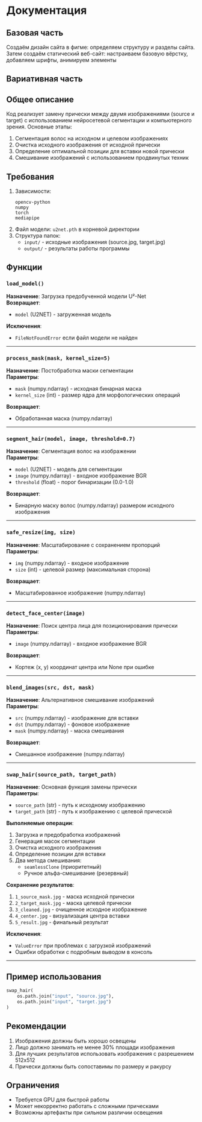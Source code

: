 # Документация
## Базовая часть

Создаём дизайн сайта в фигме: определяем структуру и разделы сайта. Затем создаём статический веб-сайт: настраиваем базовую вёрстку, добавляем шрифты, анимируем элементы

## Вариативная часть

## Общее описание
Код реализует замену прически между двумя изображениями (source и target) с использованием нейросетевой сегментации и компьютерного зрения. Основные этапы:
1. Сегментация волос на исходном и целевом изображениях
2. Очистка исходного изображения от исходной прически
3. Определение оптимальной позиции для вставки новой прически
4. Смешивание изображений с использованием продвинутых техник

## Требования
1. Зависимости:
   ```
   opencv-python
   numpy
   torch
   mediapipe
   ```
2. Файл модели: `u2net.pth` в корневой директории
3. Структура папок:
   - `input/` - исходные изображения (source.jpg, target.jpg)
   - `output/` - результаты работы программы

## Функции

### `load_model()`
**Назначение**: Загрузка предобученной модели U²-Net  
**Возвращает**:  
- `model` (U2NET) - загруженная модель

**Исключения**:
- `FileNotFoundError` если файл модели не найден

---

### `process_mask(mask, kernel_size=5)`
**Назначение**: Постобработка маски сегментации  
**Параметры**:
- `mask` (numpy.ndarray) - исходная бинарная маска
- `kernel_size` (int) - размер ядра для морфологических операций

**Возвращает**:
- Обработанная маска (numpy.ndarray)

---

### `segment_hair(model, image, threshold=0.7)`
**Назначение**: Сегментация волос на изображении  
**Параметры**:
- `model` (U2NET) - модель для сегментации
- `image` (numpy.ndarray) - входное изображение BGR
- `threshold` (float) - порог бинаризации (0.0-1.0)

**Возвращает**:
- Бинарную маску волос (numpy.ndarray) размером исходного изображения

---

### `safe_resize(img, size)`
**Назначение**: Масштабирование с сохранением пропорций  
**Параметры**:
- `img` (numpy.ndarray) - входное изображение
- `size` (int) - целевой размер (максимальная сторона)

**Возвращает**:
- Масштабированное изображение (numpy.ndarray)

---

### `detect_face_center(image)`
**Назначение**: Поиск центра лица для позиционирования прически  
**Параметры**:
- `image` (numpy.ndarray) - входное изображение BGR

**Возвращает**:
- Кортеж (x, y) координат центра или None при ошибке

---

### `blend_images(src, dst, mask)`
**Назначение**: Альтернативное смешивание изображений  
**Параметры**:
- `src` (numpy.ndarray) - изображение для вставки
- `dst` (numpy.ndarray) - фоновое изображение
- `mask` (numpy.ndarray) - маска смешивания

**Возвращает**:
- Смешанное изображение (numpy.ndarray)

---

### `swap_hair(source_path, target_path)`
**Назначение**: Основная функция замены прически  
**Параметры**:
- `source_path` (str) - путь к исходному изображению
- `target_path` (str) - путь к изображению с целевой прической

**Выполняемые операции**:
1. Загрузка и предобработка изображений
2. Генерация масок сегментации
3. Очистка исходного изображения
4. Определение позиции для вставки
5. Два метода смешивания:
   - `seamlessClone` (приоритетный)
   - Ручное альфа-смешивание (резервный)

**Сохранение результатов**:
1. `1_source_mask.jpg` - маска исходной прически
2. `2_target_mask.jpg` - маска целевой прически
3. `3_cleaned.jpg` - очищенное исходное изображение
4. `4_center.jpg` - визуализация центра вставки
5. `5_result.jpg` - финальный результат

**Исключения**:
- `ValueError` при проблемах с загрузкой изображений
- Ошибки обработки с подробным выводом в консоль

---

## Пример использования
```python
swap_hair(
    os.path.join("input", "source.jpg"),
    os.path.join("input", "target.jpg")
)
```

## Рекомендации
1. Изображения должны быть хорошо освещены
2. Лицо должно занимать не менее 30% площади изображения
3. Для лучших результатов использовать изображения с разрешением 512x512
4. Прически должны быть сопоставимы по размеру и ракурсу

## Ограничения
- Требуется GPU для быстрой работы
- Может некорректно работать с сложными прическами
- Возможны артефакты при сильном различии освещения
